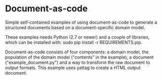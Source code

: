 Document-as-code
================

Simple self-contained examples of using document-as-code to generate a 
structured documents based on a document-specific domain model.

These examples needs Python (2.7 or newer) and a couple of libraries, 
which can be installed with: sudo pip install -r REQUIREMENTS.pip.

Document-as-code consists of four components: a domain model, the 
population of the domain model ("contents" in the example), a 
document ("example_document.py") and a way to transform the raw
document to output formats. This example uses yattag to create
a HTML output document.
